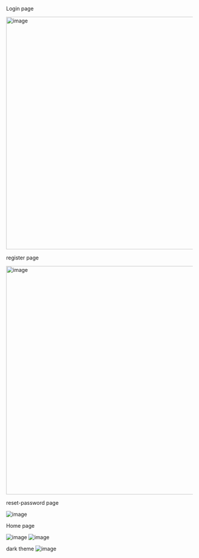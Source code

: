 Login page

<img width="628" alt="image" src="https://github.com/AlaMadanGopal/social-media-website/assets/115147746/16a87dfa-e92b-4c3a-bf68-48b76a4c5b9e">

register page

<img width="617" alt="image" src="https://github.com/AlaMadanGopal/social-media-website/assets/115147746/15dce3ea-2e60-45f7-9555-e9dfea28e143">

reset-password page

![image](https://github.com/AlaMadanGopal/social-media-website/assets/115147746/54803c6c-7e19-46fd-b48b-636bd252da7a)

Home page

![image](https://github.com/AlaMadanGopal/social-media-website/assets/115147746/0f0a9f2c-4c4f-4467-9be8-9ddd6214f55d)
![image](https://github.com/AlaMadanGopal/social-media-website/assets/115147746/e15fc3c3-5687-497e-a7bb-0472450db30a)

dark theme
![image](https://github.com/AlaMadanGopal/social-media-website/assets/115147746/fa8dca2a-8704-4bb6-97d5-6a8d9ff71220)


